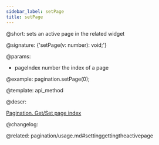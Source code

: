 ```yaml
---
sidebar_label: setPage
title: setPage
---          
```


@short: sets an active page in the related widget

@signature: {'setPage(v: number): void;'}


@params:
- pageIndex     number      the index of a page



@example:
pagination.setPage(0);


@template: api_method

@descr:





[Pagination. Get/Set page index](https://snippet.dhtmlx.com/qepjgf7h)

@changelog:

@related: pagination/usage.md#settinggettingtheactivepage
